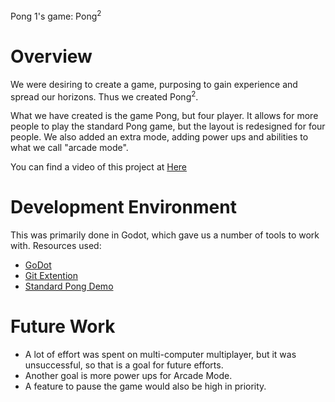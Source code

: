 Pong 1's game: Pong<sup>2</sup>
# Overview

We were desiring to create a game, purposing to gain experience and spread our horizons. 
Thus we created Pong<sup>2</sup>.

What we have created is the game Pong, but four player. It allows for more people to play the standard 
Pong game, but the layout is redesigned for four people. We also added an extra mode, adding power ups
and abilities to what we call "arcade mode". 

You can find a video of this project at [Here](https://www.loom.com/share/a41b2c40ee4740fea0cfcc9bcc7317fd?sid=1a74ab45-989b-47aa-8009-838f0b58682d)


# Development Environment

This was primarily done in Godot, which gave us a number of tools to work with. 
Resources used:
- [GoDot](https://godotengine.org/)
- [Git Extention](https://godotengine.org/asset-library/asset/1581)
- [Standard Pong Demo](https://www.youtube.com/watch?v=kr1BoEbuveI)


# Future Work

* A lot of effort was spent on multi-computer multiplayer, but it was unsuccessful, so that is a goal for future efforts.
* Another goal is more power ups for Arcade Mode.
* A feature to pause the game would also be high in priority.
